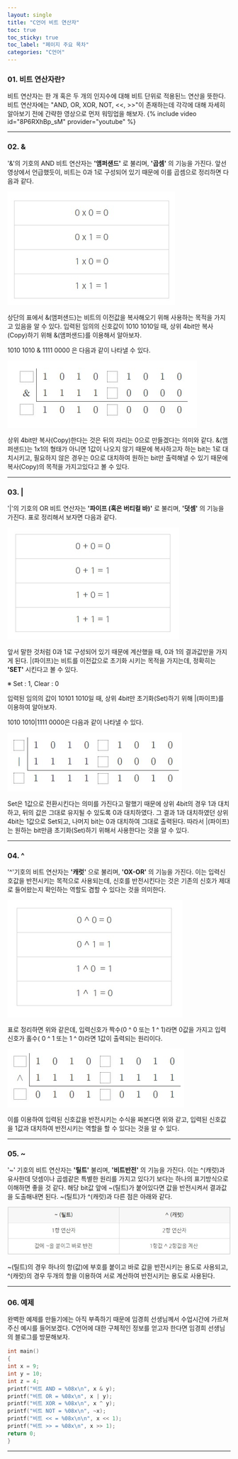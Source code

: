 ```yaml
---
layout: single
title: "C언어 비트 연산자"
toc: true
toc_sticky: true
toc_label: "페이지 주요 목차"
categories: "C언어"
---
```


### 01. 비트 연산자란?
비트 연산자는 한 개 혹은 두 개의 인지수에 대해 비트 단위로 적용된느 연산을 뜻한다.
비트 연산자에는  "AND, OR, XOR, NOT, <<, >>"이 존재하는데 각각에 대해 자세히 알아보기 전에 간략한 영상으로 먼저 워밍업을 해보자.
{% include video id="8P6RXhBp_sM" provider="youtube" %}

---

### 02. &
'&'의 기호의 AND 비트 연산자는 **'앰퍼샌드'** 로 불리며, **'곱셈'** 의 기능을 가진다. 
앞선 영상에서 언급했듯이, 비트는 0과 1로 구성되어 있기 때문에 이를 곱셈으로 정리하면 다음과 같다.

[![앰퍼샌드](/assets/images/앰퍼샌드.jpg)](https://blog.naver.com/92_kidz/222309805815)

상단의 표에서 &(앰퍼샌드)는 비트의 이전값을 복사해오기 위해 사용하는 목적을 가지고 있음을 알 수 있다. 
입력된 임의의 신호값이 1010 1010일 때, 상위 4bit만 복사(Copy)하기 위해 &(앰퍼샌드)를 이용해서 알아보자.

1010 1010 & 1111 0000 은 다음과 같이 나타낼 수 있다.

[![앰퍼샌드2](/assets/images/앰퍼샌드2.jpg)](https://blog.naver.com/92_kidz/222309805815)

상위 4bit만 복사(Copy)한다는 것은 뒤의 자리는 0으로 만들겠다는 의미와 같다.
&(앰퍼샌드)는 1x1의 형태가 아니면 1값이 나오지 않기 때문에 복사하고자 하는 bit는 1로 대치시키고,
필요하지 않은 경우는 0으로 대치하여 원하는 bit만 출력해낼 수 있기 때문에 복사(Copy)의 목적을 가지고있다고 볼 수 있다.

---

### 03. |
'|'의 기호의 OR 비트 연산자는 **'파이프 (혹은 버티컬 바)'** 로 불리며, **'덧셈'** 의 기능을 가진다.
표로 정리해서 보자면 다음과 같다.

[![파이프](/assets/images/파이프.jpg)](https://blog.naver.com/92_kidz/222309805815)

앞서 말한 것처럼 0과 1로 구성되어 있기 때문에 계산했을 때, 0과 1의 결과값만을 가지게 된다.
|(파이프)는 비트를 이전값으로 초기화 시키는 목적을 가지는데, 정확히는 **'SET'** 시킨다고 볼 수 있다. 

※ Set : 1, Clear : 0

입력된 임의의 값이 10101 1010일 때, 상위 4bit만 초기화(Set)하기 위해 |(파이프)를 이용하여 알아보자.

1010 1010|1111 0000은 다음과 같이 나타낼 수 있다.

[![파이프2](/assets/images/파이프2.jpg)](https://blog.naver.com/92_kidz/222309805815)

Set은 1값으로 전환시킨다는 의미를 가진다고 말했기 때문에 상위 4bit의 경우 1과 대치하고,
뒤의 값은 그대로 유지될 수 있도록 0과 대치하였다. 
그 결과 1과 대치하였던 상위 4bit는 1값으로 Set되고, 나머지 bit는 0과 대치하여 그대로 출력된다.
따라서 |(파이프)는 원하는 bit만큼 초기화(Set)하기 위해서 사용한다는 것을 알 수 있다.

---

### 04. ^
'^'기호의 비트 연산자는 **'캐럿'** 으로 불리며, **'OX-OR'** 의 기능을 가진다.
이는 입력신호값을 반전시키는 목적으로 사용되는데, 신호를 반전시킨다는 것은 기존의 신호가 제대로 들어왔는지 확인하는 역할도 겸할 수 있다는 것을 의미한다.

[![캐럿](/assets/images/캐럿.jpg)](https://blog.naver.com/92_kidz/222309805815)

표로 정리하면 위와 같은데, 입력신호가 짝수(0 ^ 0 또는 1 ^ 1)라면 0값을 가지고 입력신호가 홀수( 0 ^ 1 또는 1 ^ 0)라면 1값이 출력되는 원리이다. 

[![캐럿2](/assets/images/캐럿2.jpg)](https://blog.naver.com/92_kidz/222309805815)

이를 이용하여 입력된 신호값을 반전시키는 수식을 짜본다면 위와 같고, 입력된 신호값을 1값과 대치하여 반전시키는 역할을 할 수 있다는 것을 알 수 있다.

---

### 05. ~
'~' 기호의 비트 연산자는 **'틸트'** 불리며, **'비트반전'** 의 기능을 가진다.
이는 ^(캐럿)과 유사한데 덧셈이나 곱셈같은 특별한 원리를 가지고 있다기 보다는 하나의 표기방식으로 이해하면 좋을 것 같다.
해당 bit값 앞에 ~(틸트)가 붙어있다면 값을 반전시켜서 결과값을 도출해내면 된다.
~(틸트)가 ^(캐럿)과 다른 점은 아래와 같다.

[![틸트](/assets/images/틸트.jpg)](https://blog.naver.com/92_kidz/222309805815)

~(틸트)의 경우 하나의 항(값)에 부호를 붙이고 바로 값을 반전시키는 용도로 사용되고, ^(캐럿)의 경우 두개의 항을 이용하여 서로 계산하여 반전시키는 용도로 사용된다.

---

### 06. 예제
완벽한 예제를 만들기에는 아직 부족하기 때문에 임경희 선생님께서 수업시간에 가르쳐 주신 예시를 들어보겠다.
C언어에 대한 구체적인 정보를 얻고자 한다면 임경희 선생님의 블로그를 방문해보자.
~~~c
int main()
{
int x = 9;
int y = 10;
int z = 4;
printf("비트 AND = %08x\n", x & y);
printf("비트 OR = %08x\n", x | y);
printf("비트 XOR = %08x\n", x ^ y);
printf("비트 NOT = %08x\n", ~x);
printf("비트 << = %08x\n\n", x << 1);
printf("비트 >> = %08x\n", x >> 1);
return 0;
}
~~~

---




